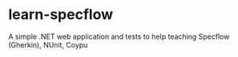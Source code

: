 learn-specflow
==============

A simple .NET web application and tests to help teaching Specflow (Gherkin), NUnit, Coypu
